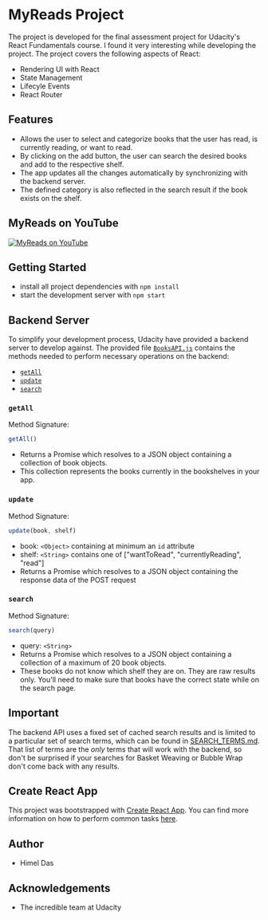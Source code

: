 # MyReads Project

The project is developed for the final assessment project for Udacity's React Fundamentals course. I found it very interesting while developing the project. The project covers the following aspects of React:
- Rendering UI with React
- State Management
- Lifecyle Events
- React Router

## Features
- Allows the user to select and categorize books that the user has read, is currently reading, or want to read.
- By clicking on the add button, the user can search the desired books and add to the respective shelf.
- The app updates all the changes automatically by synchronizing with the backend server.
- The defined category is also reflected in the search result if the book exists on the shelf.

## MyReads on YouTube
[![MyReads on YouTube](https://img.youtube.com/vi/QFORnFNg1IM/0.jpg)](https://www.youtube.com/watch?v=QFORnFNg1IM)

## Getting Started

* install all project dependencies with `npm install`
* start the development server with `npm start`

## Backend Server

To simplify your development process, Udacity have provided a backend server to develop against. The provided file [`BooksAPI.js`](src/BooksAPI.js) contains the methods needed to perform necessary operations on the backend:

* [`getAll`](#getall)
* [`update`](#update)
* [`search`](#search)

### `getAll`

Method Signature:

```js
getAll()
```

* Returns a Promise which resolves to a JSON object containing a collection of book objects.
* This collection represents the books currently in the bookshelves in your app.

### `update`

Method Signature:

```js
update(book, shelf)
```

* book: `<Object>` containing at minimum an `id` attribute
* shelf: `<String>` contains one of ["wantToRead", "currentlyReading", "read"]  
* Returns a Promise which resolves to a JSON object containing the response data of the POST request

### `search`

Method Signature:

```js
search(query)
```

* query: `<String>`
* Returns a Promise which resolves to a JSON object containing a collection of a maximum of 20 book objects.
* These books do not know which shelf they are on. They are raw results only. You'll need to make sure that books have the correct state while on the search page.

## Important
The backend API uses a fixed set of cached search results and is limited to a particular set of search terms, which can be found in [SEARCH_TERMS.md](SEARCH_TERMS.md). That list of terms are the _only_ terms that will work with the backend, so don't be surprised if your searches for Basket Weaving or Bubble Wrap don't come back with any results.

## Create React App

This project was bootstrapped with [Create React App](https://github.com/facebookincubator/create-react-app). You can find more information on how to perform common tasks [here](https://github.com/facebookincubator/create-react-app/blob/master/packages/react-scripts/template/README.md).

## Author
- Himel Das

## Acknowledgements
- The incredible team at Udacity
